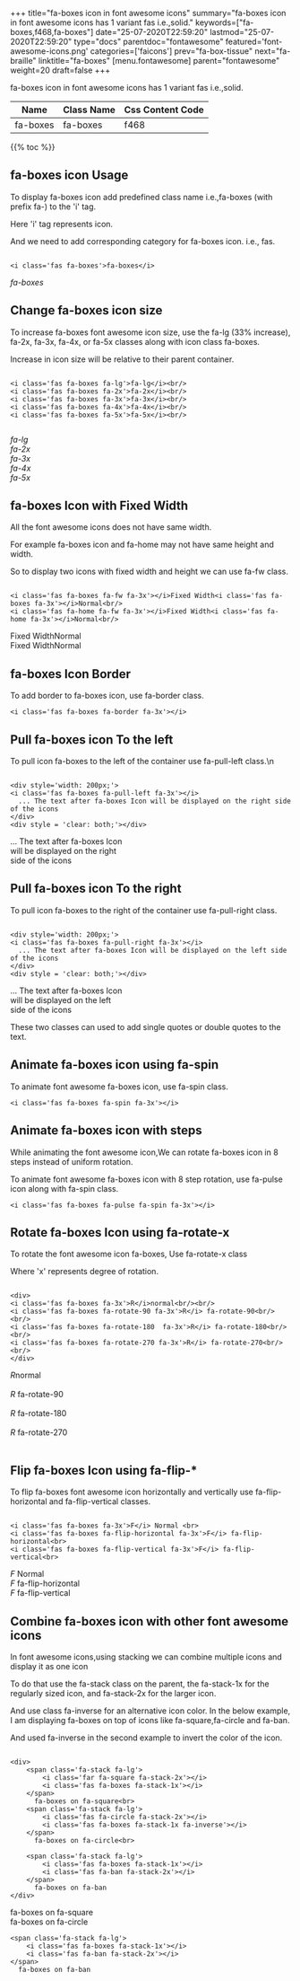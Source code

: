 +++
title="fa-boxes icon in font awesome icons"
summary="fa-boxes icon in font awesome icons has 1 variant fas i.e.,solid."
keywords=["fa-boxes,f468,fa-boxes"]
date="25-07-2020T22:59:20"
lastmod="25-07-2020T22:59:20"
type="docs"
parentdoc="fontawesome"
featured='font-awesome-icons.png'
categories=['faicons']
prev="fa-box-tissue"
next="fa-braille"
linktitle="fa-boxes"
[menu.fontawesome]
parent="fontawesome"
weight=20
draft=false
+++


fa-boxes icon in font awesome icons has 1 variant fas i.e.,solid.

<div class='table-responsive'><table class='table'><thead><tr><th>Name</th><th>Class Name</th><th>Css Content Code</th></tr></thead><tbody><tr><td>fa-boxes</td><td>fa-boxes</td><td>f468</td></tr></tbody></table></div>


{{% toc %}}


## fa-boxes icon Usage

To display fa-boxes icon add predefined class name i.e.,fa-boxes (with prefix fa-) to the 'i' tag.

Here 'i' tag represents icon.

And we need to add corresponding category for fa-boxes icon. i.e., fas.


```

<i class='fas fa-boxes'>fa-boxes</i>
```

<i class='fas fa-boxes'>fa-boxes</i>




## Change fa-boxes icon size
To increase fa-boxes font awesome icon size, use the fa-lg (33% increase), fa-2x, fa-3x, fa-4x, or fa-5x classes along with icon class fa-boxes.

Increase in icon size will be relative to their parent container. 

```

<i class='fas fa-boxes fa-lg'>fa-lg</i><br/>
<i class='fas fa-boxes fa-2x'>fa-2x</i><br/>
<i class='fas fa-boxes fa-3x'>fa-3x</i><br/>
<i class='fas fa-boxes fa-4x'>fa-4x</i><br/>
<i class='fas fa-boxes fa-5x'>fa-5x</i><br/>
            
```

<i class='fas fa-boxes fa-lg'>fa-lg</i><br/>
<i class='fas fa-boxes fa-2x'>fa-2x</i><br/>
<i class='fas fa-boxes fa-3x'>fa-3x</i><br/>
<i class='fas fa-boxes fa-4x'>fa-4x</i><br/>
<i class='fas fa-boxes fa-5x'>fa-5x</i><br/>
            



## fa-boxes Icon with Fixed Width 

All the font awesome icons does not have same width.

For example fa-boxes icon and fa-home may not have same height and width.

So to display two icons with fixed width and height we can use fa-fw class.


```

<i class='fas fa-boxes fa-fw fa-3x'></i>Fixed Width<i class='fas fa-boxes fa-3x'></i>Normal<br/>
<i class='fas fa-home fa-fw fa-3x'></i>Fixed Width<i class='fas fa-home fa-3x'></i>Normal<br/>
```

<i class='fas fa-boxes fa-fw fa-3x'></i>Fixed Width<i class='fas fa-boxes fa-3x'></i>Normal<br/>
<i class='fas fa-home fa-fw fa-3x'></i>Fixed Width<i class='fas fa-home fa-3x'></i>Normal<br/>



## fa-boxes Icon Border 

To add border to fa-boxes icon, use fa-border class.


```
<i class='fas fa-boxes fa-border fa-3x'></i>

```
<i class='fas fa-boxes fa-border fa-3x'></i>





## Pull fa-boxes icon To the left

To pull icon fa-boxes to the left of the container use fa-pull-left class.\n

```

<div style='width: 200px;'>
<i class='fas fa-boxes fa-pull-left fa-3x'></i>
  ... The text after fa-boxes Icon will be displayed on the right side of the icons
</div>
<div style = 'clear: both;'></div>
```

<div style='width: 200px;'>
<i class='fas fa-boxes fa-pull-left fa-3x'></i>
  ... The text after fa-boxes Icon will be displayed on the right side of the icons
</div>
<div style = 'clear: both;'></div>




## Pull fa-boxes icon To the right
To pull icon fa-boxes to the right of the container use fa-pull-right class.

```

<div style='width: 200px;'>
<i class='fas fa-boxes fa-pull-right fa-3x'></i>
  ... The text after fa-boxes Icon will be displayed on the left side of the icons
</div>
<div style = 'clear: both;'></div>
```

<div style='width: 200px;'>
<i class='fas fa-boxes fa-pull-right fa-3x'></i>
  ... The text after fa-boxes Icon will be displayed on the left side of the icons
</div>
<div style = 'clear: both;'></div>

These two classes can used to add single quotes or double quotes to the text.


## Animate fa-boxes icon using fa-spin
To animate font awesome fa-boxes icon, use fa-spin class.

```
<i class='fas fa-boxes fa-spin fa-3x'></i>
```
<i class='fas fa-boxes fa-spin fa-3x'></i>




## Animate fa-boxes icon with steps
While animating the font awesome icon,We can rotate fa-boxes icon in 8 steps instead of uniform rotation.

To animate font awesome fa-boxes icon with 8 step rotation, use fa-pulse icon along with fa-spin class.


```
<i class='fas fa-boxes fa-pulse fa-spin fa-3x'></i>

```
<i class='fas fa-boxes fa-pulse fa-spin fa-3x'></i>





## Rotate fa-boxes Icon using fa-rotate-x
To rotate the font awesome icon fa-boxes, Use fa-rotate-x class

Where 'x' represents degree of rotation.


```

<div>
<i class='fas fa-boxes fa-3x'>R</i>normal<br/><br/>
<i class='fas fa-boxes fa-rotate-90 fa-3x'>R</i> fa-rotate-90<br/><br/> 
<i class='fas fa-boxes fa-rotate-180  fa-3x'>R</i> fa-rotate-180<br/><br/> 
<i class='fas fa-boxes fa-rotate-270 fa-3x'>R</i> fa-rotate-270<br/><br/>
</div>
```

<div>
<i class='fas fa-boxes fa-3x'>R</i>normal<br/><br/>
<i class='fas fa-boxes fa-rotate-90 fa-3x'>R</i> fa-rotate-90<br/><br/> 
<i class='fas fa-boxes fa-rotate-180  fa-3x'>R</i> fa-rotate-180<br/><br/> 
<i class='fas fa-boxes fa-rotate-270 fa-3x'>R</i> fa-rotate-270<br/><br/>
</div>




## Flip fa-boxes Icon using fa-flip-*
To flip fa-boxes font awesome icon horizontally and vertically use fa-flip-horizontal and fa-flip-vertical classes. 

```

<i class='fas fa-boxes fa-3x'>F</i> Normal <br>
<i class='fas fa-boxes fa-flip-horizontal fa-3x'>F</i> fa-flip-horizontal<br>
<i class='fas fa-boxes fa-flip-vertical fa-3x'>F</i> fa-flip-vertical<br>
```

<i class='fas fa-boxes fa-3x'>F</i> Normal <br>
<i class='fas fa-boxes fa-flip-horizontal fa-3x'>F</i> fa-flip-horizontal<br>
<i class='fas fa-boxes fa-flip-vertical fa-3x'>F</i> fa-flip-vertical<br>




## Combine fa-boxes icon with other font awesome icons
In font awesome icons,using stacking we can combine multiple icons and display it as one icon 

To do that use the fa-stack class on the parent, the fa-stack-1x for the regularly sized icon, and fa-stack-2x for the larger icon.

And use class fa-inverse for an alternative icon color. 
In the below example, I am displaying fa-boxes on top of icons like fa-square,fa-circle and fa-ban.

And used fa-inverse in the second example to invert the color of the icon.

```

<div>
    <span class='fa-stack fa-lg'>
        <i class='far fa-square fa-stack-2x'></i>
        <i class='fas fa-boxes fa-stack-1x'></i>
    </span>
      fa-boxes on fa-square<br>
    <span class='fa-stack fa-lg'>
        <i class='fas fa-circle fa-stack-2x'></i>
        <i class='fas fa-boxes fa-stack-1x fa-inverse'></i>
    </span>
      fa-boxes on fa-circle<br>

    <span class='fa-stack fa-lg'>
        <i class='fas fa-boxes fa-stack-1x'></i>
        <i class='fas fa-ban fa-stack-2x'></i>
    </span>
      fa-boxes on fa-ban
</div>
```

<div>
    <span class='fa-stack fa-lg'>
        <i class='far fa-square fa-stack-2x'></i>
        <i class='fas fa-boxes fa-stack-1x'></i>
    </span>
      fa-boxes on fa-square<br>
    <span class='fa-stack fa-lg'>
        <i class='fas fa-circle fa-stack-2x'></i>
        <i class='fas fa-boxes fa-stack-1x fa-inverse'></i>
    </span>
      fa-boxes on fa-circle<br>

    <span class='fa-stack fa-lg'>
        <i class='fas fa-boxes fa-stack-1x'></i>
        <i class='fas fa-ban fa-stack-2x'></i>
    </span>
      fa-boxes on fa-ban
</div>






